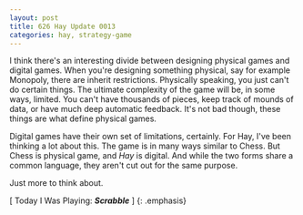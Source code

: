 ```yaml
---
layout: post
title: 626 Hay Update 0013
categories: hay, strategy-game
---
```

I think there's an interesting divide between designing physical games and digital games. When you're designing something physical, say for example Monopoly, there are inherit restrictions. Physically speaking, you just can't do certain things.  The ultimate complexity of the game will be, in some ways, limited.  You can't have thousands of pieces, keep track of mounds of data, or have much deep automatic feedback.  It's not bad though, these things are what define physical games.

Digital games have their own set of limitations, certainly.  For Hay, I've been thinking a lot about this.  The game is in many ways similar to Chess.  But Chess is physical game, and *Hay* is digital.  And while the two forms share a common language, they aren't cut out for the same purpose.

Just more to think about.

[ Today I Was Playing: ***Scrabble*** ]
{: .emphasis}